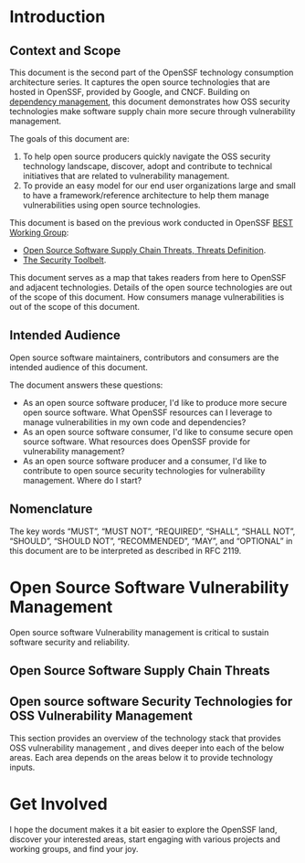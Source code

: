 # Introduction
## Context and Scope
This document is the second part of the OpenSSF technology consumption architecture series. It captures the open source technologies that are hosted in OpenSSF, provided by Google, and CNCF. 
Building on [dependency management](./consumption-architecture-dependency-management.md), this document demonstrates how OSS security technologies make software supply chain more secure through vulnerability management. 

The goals of this document are:
1. To help open source producers quickly navigate the OSS security technology landscape, discover, adopt and contribute to technical initiatives that are related to vulnerability management. 
2. To provide an easy model for our end user organizations large and small to have a framework/reference architecture to help them manage vulnerabilities using open source technologies. 

This document is based on the previous work conducted in OpenSSF [BEST Working Group](https://github.com/ossf/wg-best-practices-os-developers):
* [Open Source Software Supply Chain Threats, Threats Definition](https://github.com/ossf/toolbelt/tree/main/threats). 
* [The Security Toolbelt](https://github.com/ossf/Diagrammers-Society/blob/main/drawings/Sterling%20Toolchain%20Patterns.svg).

This document serves as a map that takes readers from here to OpenSSF and adjacent technologies. Details of the open source technologies are out of the scope of this document. How consumers manage vulnerabilities is out of the scope of this document. 

## Intended Audience
Open source software maintainers, contributors and consumers are the intended audience of this document.

The document answers these questions:
* As an open source software producer, I'd like to produce more secure open source software. What OpenSSF resources can I leverage to manage vulnerabilities in my own code and dependencies? 
* As an open source software consumer, I'd like to consume secure open source software. What resources does OpenSSF provide for vulnerability management? 
* As an open source software producer and a consumer, I'd like to contribute to open source security technologies for vulnerability management. Where do I start? 

## Nomenclature
The key words “MUST”, “MUST NOT”, “REQUIRED”, “SHALL”, “SHALL NOT”, “SHOULD”, “SHOULD NOT”, “RECOMMENDED”, “MAY”, and “OPTIONAL” in this document are to be interpreted as described in RFC 2119.

# Open Source Software Vulnerability Management 

Open source software Vulnerability management is critical to sustain software security and reliability. 

## Open Source Software Supply Chain Threats

## Open source software Security Technologies for OSS Vulnerability Management 

This section provides an overview of the technology stack that provides OSS vulnerability management , and dives deeper into each of the below areas. Each area depends on the areas below it to provide technology inputs.  


# Get Involved
I hope the document makes it a bit easier to explore the OpenSSF land, discover your interested areas, start engaging with various projects and working groups, and find your joy. 
